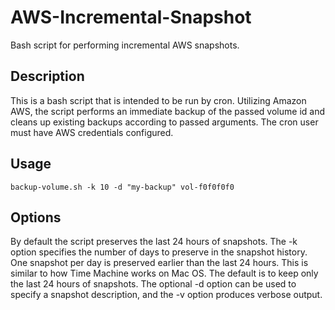 # AWS-Incremental-Snapshot
Bash script for performing incremental AWS snapshots.

Description
-----------
This is a bash script that is intended to be run by cron. Utilizing Amazon AWS, the script performs an immediate backup of the passed volume id and cleans up existing backups according to passed arguments. The cron user must have AWS credentials configured.

Usage
-----
```
backup-volume.sh -k 10 -d "my-backup" vol-f0f0f0f0
```

Options
-------
By default the script preserves the last 24 hours of snapshots. The -k option specifies the number of days to preserve in the snapshot history. One snapshot per day is preserved earlier than the last 24 hours. This is similar to how Time Machine works on Mac OS. The default is to keep only the last 24 hours of snapshots. The optional -d option can be used to specify a snapshot description, and the -v option produces verbose output.

